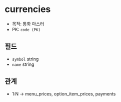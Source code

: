 # currencies

- 목적: 통화 마스터
- PK: `code (PK)`

## 필드
- `symbol` string
- `name` string

## 관계
- 1:N → menu_prices, option_item_prices, payments
